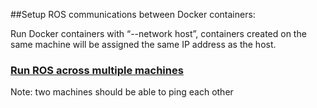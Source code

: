 ##Setup ROS communications between Docker containers:

Run Docker containers with “--network host”, containers created on the same machine will be assigned the same IP address as the host.

### [Run ROS across multiple machines](http://wiki.ros.org/ROS/Tutorials/MultipleMachines)
Note: two machines should be able to ping each other

